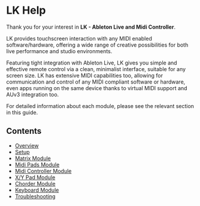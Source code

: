 # LK Help

Thank you for your interest in **LK - Ableton Live and Midi Controller**.

LK provides touchscreen interaction with any MIDI enabled software/hardware, offering a wide range of creative possibilities for both live performance and studio environments.

Featuring tight integration with Ableton Live, LK gives you simple and effective remote control via a clean, minimalist interface, suitable for any screen size. LK has extensive MIDI capabilities too, allowing for communication and control of any MIDI compliant software or hardware, even apps running on the same device thanks to virtual MIDI support and AUv3 integration too.

For detailed information about each module, please see the relevant section in this guide.

## Contents

- [Overview](overview)
- [Setup](setup)
- [Matrix Module](matrix)
- [Midi Pads Module](midi-pads)
- [Midi Controller Module](midi-controller)
- [X/Y Pad Module](xy-pad)
- [Chorder Module](chorder)
- [Keyboard Module](keyboard)
- [Troubleshooting](troubleshooting)
